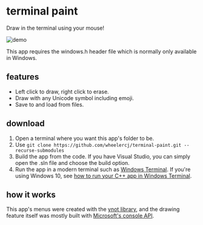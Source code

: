 # terminal paint

Draw in the terminal using your mouse!

![demo](https://media.giphy.com/media/XAUcYQJnqrdlEYhhLE/giphy.gif)

This app requires the windows.h header file which is normally only available in Windows.

## features

* Left click to draw, right click to erase.
* Draw with any Unicode symbol including emoji.
* Save to and load from files.

## download

1. Open a terminal where you want this app's folder to be.
2. Use `git clone https://github.com/wheelercj/terminal-paint.git --recurse-submodules`
3. Build the app from the code. If you have Visual Studio, you can simply open the .sln file and choose the build option.
4. Run the app in a modern terminal such as [Windows Terminal](https://aka.ms/terminal). If you're using Windows 10, see [how to run your C++ app in Windows Terminal](https://wheelercj.github.io/notes/pages/20220506214620.html).

## how it works

This app's menus were created with the [ynot library](https://github.com/wheelercj/ynot), and the drawing feature itself was mostly built with [Microsoft's console API](https://docs.microsoft.com/en-us/windows/console/reading-input-buffer-events).
